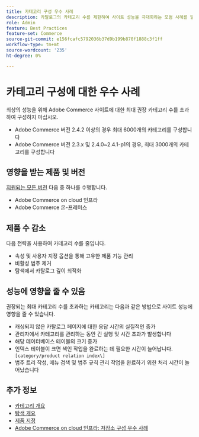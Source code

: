 ```yaml
---
title: 카테고리 구성 우수 사례
description: 카탈로그의 카테고리 수를 제한하여 사이트 성능을 극대화하는 모범 사례를 알아봅니다.
role: Admin
feature: Best Practices
feature-set: Commerce
source-git-commit: e156fcafc5792036b37d9b199b870f1888c3f1ff
workflow-type: tm+mt
source-wordcount: '235'
ht-degree: 0%

---
```



# 카테고리 구성에 대한 우수 사례

최상의 성능을 위해 Adobe Commerce 사이트에 대한 최대 권장 카테고리 수를 초과하여 구성하지 마십시오.

- Adobe Commerce 버전 2.4.2 이상의 경우 최대 6000개의 카테고리를 구성합니다
- Adobe Commerce 버전 2.3.x 및 2.4.0~2.4.1-p1의 경우, 최대 3000개의 카테고리를 구성합니다

## 영향을 받는 제품 및 버전

[지원되는 모든 버전](../../../release/versions.md) 다음 중 하나를 수행합니다.

- Adobe Commerce on cloud 인프라
- Adobe Commerce 온-프레미스

## 제품 수 감소

다음 전략을 사용하여 카테고리 수를 줄입니다.

- 속성 및 사용자 지정 옵션을 통해 고유한 제품 기능 관리
- 비활성 범주 제거
- 탐색에서 카탈로그 깊이 최적화

## 성능에 영향을 줄 수 있음

권장되는 최대 카테고리 수를 초과하는 카테고리는 다음과 같은 방법으로 사이트 성능에 영향을 줄 수 있습니다.

- 캐싱되지 않은 카탈로그 페이지에 대한 응답 시간의 실질적인 증가
- 관리자에서 카테고리를 관리하는 동안 긴 실행 및 시간 초과가 발생합니다
- 해당 데이터베이스 테이블의 크기 증가
- 인덱스 테이블이 크면 색인 작업을 완료하는 데 필요한 시간이 늘어납니다. `[category/product relation index\]`
- 범주 트리 작성, 메뉴 검색 및 범주 규칙 관리 작업을 완료하기 위한 처리 시간이 늘어났습니다

## 추가 정보

- [카테고리 개요](https://experienceleague.adobe.com/docs/commerce-admin/catalog/categories/categories.html)
- [탐색 개요](https://experienceleague.adobe.com/docs/commerce-admin/catalog/catalog/navigation/navigation.html)
- [제품 지정](https://experienceleague.adobe.com/docs/commerce-admin/catalog/categories/products-in-category/categories-product-assignments.html)
- [Adobe Commerce on cloud 인프라: 저장소 구성 우수 사례](https://devdocs.magento.com/cloud/configure/configure-best-practices.html)
